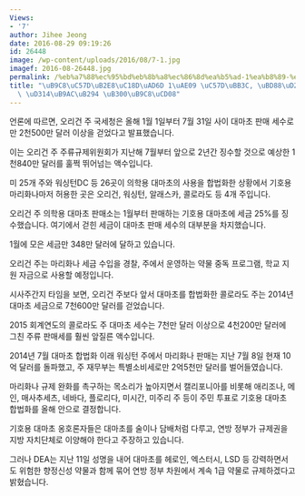 ```yaml
---
Views:
- '7'
author: Jihee Jeong
date: 2016-08-29 09:19:26
id: 26448
image: /wp-content/uploads/2016/08/7-1.jpg
imagef: 2016-08-26448.jpg
permalink: /%eb%a7%88%ec%95%bd%eb%8b%a8%ec%86%8d%ea%b5%ad-1%ea%b8%89-%ec%95%bd%eb%ac%bc-%eb%b6%88%ed%8b%b0%eb%82%98%ea%b2%8c-%ed%8c%94%eb%a6%ac%eb%8a%94-%eb%8c%80%eb%a7%88%ec%b4%88/
title: "\uB9C8\uC57D\uB2E8\uC18D\uAD6D 1\uAE09 \uC57D\uBB3C, \uBD88\uD2F0\uB098\uAC8C\
  \ \uD314\uB9AC\uB294 \uB300\uB9C8\uCD08"
---
```


언론에 따르면, 오리건 주 국세청은 올해 1월 1일부터 7월 31일 사이 대마초 판매 세수로만 2천500만 달러 이상을 걷었다고 발표했습니다.

이는 오리건 주 주류규제위원회가 지난해 7월부터 앞으로 2년간 징수할 것으로 예상한 1천840만 달러를 훌쩍 뛰어넘는 액수입니다.

미 25개 주와 워싱턴DC 등 26곳이 의학용 대마초의 사용을 합법화한 상황에서 기호용 마리화나마저 허용한 곳은 오리건, 워싱턴, 알래스카, 콜로라도 등 4개 주입니다.

오리건 주 의학용 대마초 판매소는 1월부터 판매하는 기호용 대마초에 세금 25%를 징수했습니다. 여기에서 걷힌 세금이 대마초 판매 세수의 대부분을 차지했습니다.

1월에 모은 세금만 348만 달러에 달하고 있습니다.

오리건 주는 마리화나 세금 수입을 경찰, 주에서 운영하는 약물 중독 프로그램, 학교 지원 자금으로 사용할 예정입니다.

시사주간지 타임을 보면, 오리건 주보다 앞서 대마초를 합법화한 콜로라도 주는 2014년 대마초 세금으로 7천600만 달러를 걷었습니다.

2015 회계연도의 콜로라도 주 대마초 세수는 7천만 달러 이상으로 4천200만 달러에 그친 주류 판매세를 훨씬 앞질른 액수입니다.

2014년 7월 대마초 합법화 이래 워싱턴 주에서 마리화나 판매는 지난 7월 8일 현재 10억 달러를 돌파했고, 주 재무부는 특별소비세로만 2억5천만 달러를 벌어들였습니다.

마리화나 규제 완화를 촉구하는 목소리가 높아지면서 캘리포니아를 비롯해 애리조나, 메인, 매사추세츠, 네바다, 플로리다, 미시간, 미주리 주 등이 주민 투표로 기호용 대마초 합법화를 올해 안으로 결정합니다.

기호용 대마초 옹호론자들은 대마초를 술이나 담배처럼 다루고, 연방 정부가 규제권을 지방 자치단체로 이양해야 한다고 주장하고 있습니다.

그러나 DEA는 지난 11일 성명을 내어 대마초를 헤로인, 엑스터시, LSD 등 강력하면서도 위험한 향정신성 약물과 함께 묶어 연방 정부 차원에서 계속 1급 약물로 규제하겠다고 밝혔습니다.